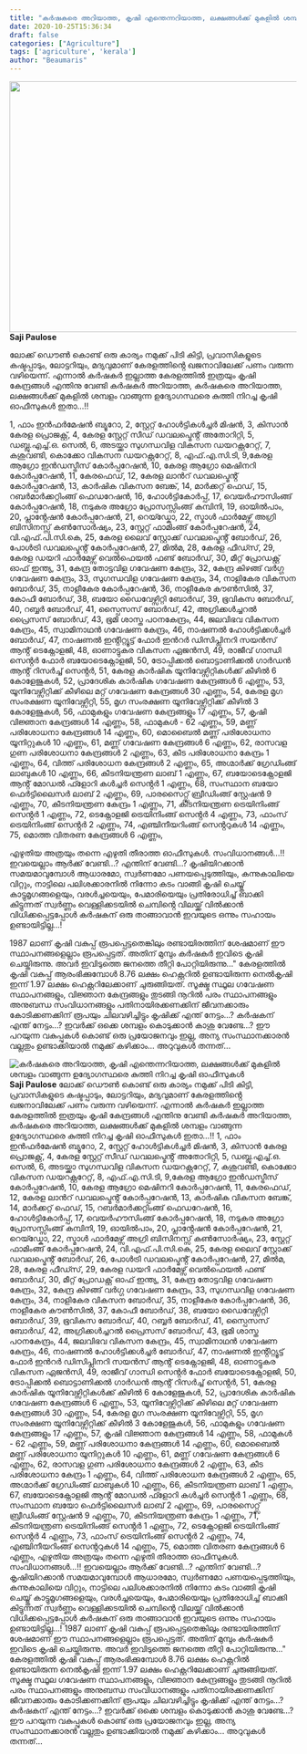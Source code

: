 ```yaml
---
title: "കർഷകരെ അറിയാത്ത, കൃഷി എന്തെന്നറിയാത്ത, ലക്ഷങ്ങൾക്ക് മുകളിൽ ശമ്പളം വാങ്ങുന്ന ഉദ്യോഗസ്ഥരെ കുത്തി നിറച്ച കൃഷി ഓഫീസുകൾ"
date: 2020-10-25T15:36:34
draft: false
categories: ["Agriculture"]
tags: ['agriculture', 'kerala']
author: "Beaumaris"
---
```


<strong><a href="http://13.126.68.249/saji-paulose-post/289809/ggg-1030" rel="attachment wp-att-289810"><img class="alignleft size-full wp-image-289810" src="https://cdn.boolokam.com/articles/2020/10/ggg-168.jpg" alt="" width="845" height="440" /></a>Saji Paulose</strong>

ലോക്ക് ഡൌൺ കൊണ്ട് ഒരു കാര്യം നമുക്ക് പിടി കിട്ടി, പ്രവാസികളുടെ കഷ്ടപ്പാടും, ലോട്ടറിയും, മദ്യവുമാണ് കേരളത്തിൻ്റെ ഖജനാവിലേക്ക് പണം വരുന്ന വഴിയെന്ന്. എന്നാൽ കർഷകർ ഇല്ലാത്ത കേരളത്തിൽ ഇത്രയും കൃഷി കേന്ദ്രങ്ങൾ എന്തിനു വേണ്ടി കർഷകർ അറിയാത്ത, കർഷകരെ അറിയാത്ത, ലക്ഷങ്ങൾക്ക് മുകളിൽ ശമ്പളം വാങ്ങുന്ന ഉദ്യോഗസ്ഥരെ കുത്തി നിറച്ച കൃഷി ഓഫീസുകൾ ഇതാ...!!

1, ഫാം ഇൻഫർമേഷൻ ബ്യൂറോ,
2, സ്റ്റേറ്റ് ഹോൾട്ടികൾച്ചർ മിഷൻ,
3, കിസാൻ കേരള പ്രൊജക്റ്റ്,
4, കേരള സ്റ്റേറ്റ് സീഡ് ഡവലപ്മെൻ്റ് അതോറിറ്റി,
5, ഡബ്ലു.എച്ച്.ഒ. സെൽ,
6, അടയ്ക്കാ സുഗന്ധവിള വികസന ഡയറക്റ്ററേറ്റ്,
7, കശുവണ്ടി, കൊക്കോ വികസന ഡയറക്റ്ററേറ്റ്,
8, എഫ്.എ.സി.ടി,
9,കേരള ആഗ്രോ ഇൻഡസ്ട്രീസ് കോർപ്പറേഷൻ,
10, കേരള ആഗ്രോ മെഷിനറി കോർപ്പറേഷൻ,
11, കേരഫെഡ്,
12, കേരള ലാൻറ് ഡവലപ്മെൻ്റ് കോർപ്പറേഷൻ,
13, കാർഷിക വികസന ബേങ്ക്,
14, മാർക്കറ്റ് ഫെഡ്,
15, റബർമാർക്കറ്റിംങ്ങ് ഫെഡറേഷൻ,
16, ഹോൾട്ടികോർപ്പ്,
17, വെയർഹൗസിംങ്ങ് കോർപ്പറേഷൻ,
18, നടുകര അഗ്രോ പ്രോസസ്സിംങ്ങ് കമ്പിനി,
19, ഓയിൽപാം,
20, പ്ലാൻ്റേഷൻ കോർപ്പറേഷൻ,
21, റെയ്ഡ്കോ,
22, സ്മാൾ ഫാർമേഴ്സ് അഗ്രി ബിസിനസ്സ് കൺസോർഷ്യം,
23, സ്റ്റേറ്റ് ഫാമിംങ്ങ് കോർപ്പറേഷൻ,
24, വി.എഫ്.പി.സി.കെ,
25, കേരള ലൈവ് സ്റ്റോക്ക് ഡവലപ്മെൻ്റ് ബോർഡ്,
26, പോൾട്രി ഡവലപ്മെൻ്റ് കോർപ്പറേഷൻ,
27, മിൽമ,
28, കേരള ഫീഡ്സ്,
29, കേരള ഡയറി ഫാർമേഴ്സ് വെൽഫെയൽ ഫണ്ട് ബോർഡ്,
30, മീറ്റ് പ്രോഡക്റ്റ് ഓഫ് ഇന്ത്യ,
31, കേന്ദ്ര തോട്ടവിള ഗവേഷണ കേന്ദ്രം,
32, കേന്ദ്ര കിഴങ്ങ് വർഗ്ഗ ഗവേഷണ കേന്ദ്രം,
33, സുഗന്ധവിള ഗവേഷണ കേന്ദ്രം,
34, നാളികേര വികസന ബോർഡ്,
35, നാളീകേര കോർപ്പറേഷൻ,
36, നാളീകേര കൗൺസിൽ,
37, കോഫീ ബോർഡ്,
38, ബയോ ഡൈവേഴ്സിറ്റി ബോർഡ്,
39, ഭൂവികസ ബോർഡ്,
40, റബ്ബർ ബോർഡ്,
41, സ്പൈസസ് ബോർഡ്,
42, അഗ്രിക്കൾച്ചറൽ പ്രൈസസ് ബോർഡ്,
43, ഭൂമി ശാസ്ത പഠനകേന്ദ്രം,
44, ജലവിഭവ വികസന കേന്ദ്രം,
45, സ്വാമിനാഥൻ ഗവേഷണ കേന്ദ്രം,
46, നാഷണൽ ഹോൾട്ടിക്കൾച്ചർ ബോർഡ്,
47, നാഷണൽ ഇൻ്റിറ്റ്യൂട്ട് ഫോർ ഇൻറർ ഡിസിപ്ലിനറി സയൻസ് ആൻ്റ് ടെക്നോളജി,
48, ഓണാട്ടുകര വികസന ഏജൻസി,
49, രാജീവ് ഗാന്ധി സെൻ്റർ ഫോർ ബയോടെക്നോളജി,
50, ട്രോപ്പിക്കൽ ബൊട്ടാണിക്കൽ ഗാർഡൻ ആൻ്റ് റിസർച്ച് സെൻ്റർ,
51, കേരള കാർഷിക യൂനിവേഴ്സിറ്റികൾക്ക് കീഴിൽ 6 കോളേജുകൾ,
52, പ്രാദേശിക കാർഷിക ഗവേഷണ കേന്ദ്രങ്ങൾ 6 എണ്ണം,
53, യൂനിവേഴ്സിറ്റിക്ക് കീഴിലെ മറ്റ് ഗവേഷണ കേന്ദ്രങ്ങൾ 30 എണ്ണം,
54, കേരള മൃഗ സംരക്ഷണ യൂനിവേഴ്സിറ്റി,
55, മൃഗ സംരക്ഷണ യൂനിവേഴ്സിറ്റിക്ക് കീഴിൽ 3 കോളേജുകൾ,
56, ഫാമുകളും ഗവേഷണ കേന്ദ്രങ്ങളും 17 എണ്ണം,
57, കൃഷി വിജ്ഞാന കേന്ദ്രങ്ങൾ 14 എണ്ണം,
58, ഫാമുകൾ - 62 എണ്ണം,
59, മണ്ണ് പരിശോധനാ കേന്ദ്രങ്ങൾ 14 എണ്ണം,
60, മൊബൈൽ മണ്ണ് പരിശോധനാ യൂനിറ്റുകൾ 10 എണ്ണം,
61, മണ്ണ് ഗവേഷണ കേന്ദ്രങ്ങൾ 6 എണ്ണം,
62, രാസവള ഗുണ പരിശോധനാ കേന്ദ്രങ്ങൾ 2 എണ്ണം,
63, കീട പരിശോധനാ കേന്ദ്രം 1 എണ്ണം,
64, വിത്ത് പരിശോധന കേന്ദ്രങ്ങൾ 2 എണ്ണം,
65, അഗ്മാർക്ക് ഗ്രേഡിംങ്ങ് ലാബുകൾ 10 എണ്ണം,
66, കീടനിയന്ത്രണ ലാബ് 1 എണ്ണം,
67, ബയോടെക്നോളജി ആൻ്റ് മോഡൽ ഫ്ളോറി കൾച്ചർ സെൻ്റർ 1 എണ്ണം,
68, സംസ്ഥാന ബയോ ഫെർട്ടിലൈസർ ലാബ് 2 എണ്ണം,
69, പാരസൈറ്റ്സ് ബ്രീഡിംങ്ങ് സ്റ്റേഷൻ 9 എണ്ണം,
70, കീടനിയന്ത്രണ കേന്ദ്രം 1 എണ്ണം,
71, കീടനിയന്ത്രണ ട്രെയിനിംങ്ങ് സെൻ്റർ 1 എണ്ണം,
72, ടെക്നോളജി ട്രെയിനിംങ്ങ് സെൻ്റർ 4 എണ്ണം,
73, ഫാംസ് ട്രെയിനിംങ്ങ് സെൻ്റർ 2 എണ്ണം,
74, എഞ്ചിനീയറിംങ്ങ് സെൻ്ററുകൾ 14 എണ്ണം,
75, മൊത്ത വിതരണ കേന്ദ്രങ്ങൾ 6 എണ്ണം,

എഴുതിയ അത്രയും തന്നെ എഴുതി തീരാത്ത ഓഫീസുകൾ. സംവിധാനങ്ങൾ...!! ഇവയെല്ലാം ആർക്ക് വേണ്ടി...? എന്തിന് വേണ്ടി...?
കൃഷിയിറക്കാൻ സമയമാവുമ്പോൾ ആധാരമോ, സ്വർണമോ പണയപ്പെടുത്തിയും, കന്നുകാലിയെ വിറ്റും, നാട്ടിലെ പലിശക്കാരനിൽ നിന്നോ കടം വാങ്ങി കൃഷി ചെയ്യ്ത് കാട്ടുമൃഗങ്ങളെയും, വരൾച്ചയെയും, പേമാരിയെയും പ്രതിരോധിച്ച് ബാക്കി കിട്ടുന്നത് സ്വർണ്ണം വെള്ളിക്കടയിൽ ചെമ്പിൻ്റെ വിലയ്ക്ക് വിൽക്കാൻ വിധിക്കപ്പെട്ടപ്പോൾ കർഷകന് ഒരു താങ്ങാവാൻ ഇവയുടെ ഒന്നും സഹായം ഉണ്ടായിട്ടില്ല...!

1987 ലാണ് കൃഷി വകുപ്പ് രൂപപ്പെട്ടതെങ്കിലും രണ്ടായിരത്തിന് ശേഷമാണ് ഈ സ്ഥാപനങ്ങളെല്ലാം രൂപപ്പെട്ടത്. അതിന് മുമ്പും കർഷകർ ഇവിടെ കൃഷി ചെയ്തിരുന്നു. അവർ ഇവിടുത്തെ ജനത്തെ തീറ്റി പോറ്റിയിരുന്നു..." കേരളത്തിൽ കൃഷി വകുപ്പ് ആരംഭിക്കുമ്പോൾ 8.76 ലക്ഷം ഹെക്റ്ററിൽ ഉണ്ടായിരുന്ന നെൽകൃഷി ഇന്ന് 1.97 ലക്ഷം ഹെക്റ്ററിലേക്കാണ് ചുരുങ്ങിയത്. സൂക്ഷ്മ സ്ഥൂല ഗവേഷണ സ്ഥാപനങ്ങളും, വിജ്ഞാന കേന്ദ്രങ്ങളും തുടങ്ങി നൂറിൽ പരം സ്ഥാപനങ്ങളും അനുബന്ധ സംവിധാനങ്ങളും പതിനായിരക്കണക്കിന് ജീവനക്കാരും കോടിക്കണക്കിന് രൂപയും ചിലവഴിച്ചിട്ടും കൃഷിക്ക് എന്ത് നേട്ടം...? കർഷകന് എന്ത് നേട്ടം...?
ഇവർക്ക് ഒ‌ക്കെ ശമ്പളം കൊടുക്കാൻ കാശു വേണ്ടേ...? ഈ പറയുന്ന വകുപ്പുകൾ കൊണ്ട് ഒരു പ്രയോജനവും ഇല്ല, അന്യ സംസ്ഥാനക്കാരൻ വല്ലതും ഉണ്ടാക്കിയാൽ നമുക്ക് കഴിക്കാം... അറുവുകൾ തന്നത്...


![കർഷകരെ അറിയാത്ത, കൃഷി എന്തെന്നറിയാത്ത, ലക്ഷങ്ങൾക്ക് മുകളിൽ ശമ്പളം വാങ്ങുന്ന ഉദ്യോഗസ്ഥരെ കുത്തി നിറച്ച കൃഷി ഓഫീസുകൾ](https://cdn.boolokam.com/articles/2020/10/ggg-168.jpg)**[](http://13.126.68.249/saji-paulose-post/289809/ggg-1030)Saji Paulose** ലോക്ക് ഡൌൺ കൊണ്ട് ഒരു കാര്യം നമുക്ക് പിടി കിട്ടി, പ്രവാസികളുടെ കഷ്ടപ്പാടും, ലോട്ടറിയും, മദ്യവുമാണ് കേരളത്തിൻ്റെ ഖജനാവിലേക്ക് പണം വരുന്ന വഴിയെന്ന്. എന്നാൽ കർഷകർ ഇല്ലാത്ത കേരളത്തിൽ ഇത്രയും കൃഷി കേന്ദ്രങ്ങൾ എന്തിനു വേണ്ടി കർഷകർ അറിയാത്ത, കർഷകരെ അറിയാത്ത, ലക്ഷങ്ങൾക്ക് മുകളിൽ ശമ്പളം വാങ്ങുന്ന ഉദ്യോഗസ്ഥരെ കുത്തി നിറച്ച കൃഷി ഓഫീസുകൾ ഇതാ...!! 1, ഫാം ഇൻഫർമേഷൻ ബ്യൂറോ, 2, സ്റ്റേറ്റ് ഹോൾട്ടികൾച്ചർ മിഷൻ, 3, കിസാൻ കേരള പ്രൊജക്റ്റ്, 4, കേരള സ്റ്റേറ്റ് സീഡ് ഡവലപ്മെൻ്റ് അതോറിറ്റി, 5, ഡബ്ലു.എച്ച്.ഒ. സെൽ, 6, അടയ്ക്കാ സുഗന്ധവിള വികസന ഡയറക്റ്ററേറ്റ്, 7, കശുവണ്ടി, കൊക്കോ വികസന ഡയറക്റ്ററേറ്റ്, 8, എഫ്.എ.സി.ടി, 9,കേരള ആഗ്രോ ഇൻഡസ്ട്രീസ് കോർപ്പറേഷൻ, 10, കേരള ആഗ്രോ മെഷിനറി കോർപ്പറേഷൻ, 11, കേരഫെഡ്, 12, കേരള ലാൻറ് ഡവലപ്മെൻ്റ് കോർപ്പറേഷൻ, 13, കാർഷിക വികസന ബേങ്ക്, 14, മാർക്കറ്റ് ഫെഡ്, 15, റബർമാർക്കറ്റിംങ്ങ് ഫെഡറേഷൻ, 16, ഹോൾട്ടികോർപ്പ്, 17, വെയർഹൗസിംങ്ങ് കോർപ്പറേഷൻ, 18, നടുകര അഗ്രോ പ്രോസസ്സിംങ്ങ് കമ്പിനി, 19, ഓയിൽപാം, 20, പ്ലാൻ്റേഷൻ കോർപ്പറേഷൻ, 21, റെയ്ഡ്കോ, 22, സ്മാൾ ഫാർമേഴ്സ് അഗ്രി ബിസിനസ്സ് കൺസോർഷ്യം, 23, സ്റ്റേറ്റ് ഫാമിംങ്ങ് കോർപ്പറേഷൻ, 24, വി.എഫ്.പി.സി.കെ, 25, കേരള ലൈവ് സ്റ്റോക്ക് ഡവലപ്മെൻ്റ് ബോർഡ്, 26, പോൾട്രി ഡവലപ്മെൻ്റ് കോർപ്പറേഷൻ, 27, മിൽമ, 28, കേരള ഫീഡ്സ്, 29, കേരള ഡയറി ഫാർമേഴ്സ് വെൽഫെയൽ ഫണ്ട് ബോർഡ്, 30, മീറ്റ് പ്രോഡക്റ്റ് ഓഫ് ഇന്ത്യ, 31, കേന്ദ്ര തോട്ടവിള ഗവേഷണ കേന്ദ്രം, 32, കേന്ദ്ര കിഴങ്ങ് വർഗ്ഗ ഗവേഷണ കേന്ദ്രം, 33, സുഗന്ധവിള ഗവേഷണ കേന്ദ്രം, 34, നാളികേര വികസന ബോർഡ്, 35, നാളീകേര കോർപ്പറേഷൻ, 36, നാളീകേര കൗൺസിൽ, 37, കോഫീ ബോർഡ്, 38, ബയോ ഡൈവേഴ്സിറ്റി ബോർഡ്, 39, ഭൂവികസ ബോർഡ്, 40, റബ്ബർ ബോർഡ്, 41, സ്പൈസസ് ബോർഡ്, 42, അഗ്രിക്കൾച്ചറൽ പ്രൈസസ് ബോർഡ്, 43, ഭൂമി ശാസ്ത പഠനകേന്ദ്രം, 44, ജലവിഭവ വികസന കേന്ദ്രം, 45, സ്വാമിനാഥൻ ഗവേഷണ കേന്ദ്രം, 46, നാഷണൽ ഹോൾട്ടിക്കൾച്ചർ ബോർഡ്, 47, നാഷണൽ ഇൻ്റിറ്റ്യൂട്ട് ഫോർ ഇൻറർ ഡിസിപ്ലിനറി സയൻസ് ആൻ്റ് ടെക്നോളജി, 48, ഓണാട്ടുകര വികസന ഏജൻസി, 49, രാജീവ് ഗാന്ധി സെൻ്റർ ഫോർ ബയോടെക്നോളജി, 50, ട്രോപ്പിക്കൽ ബൊട്ടാണിക്കൽ ഗാർഡൻ ആൻ്റ് റിസർച്ച് സെൻ്റർ, 51, കേരള കാർഷിക യൂനിവേഴ്സിറ്റികൾക്ക് കീഴിൽ 6 കോളേജുകൾ, 52, പ്രാദേശിക കാർഷിക ഗവേഷണ കേന്ദ്രങ്ങൾ 6 എണ്ണം, 53, യൂനിവേഴ്സിറ്റിക്ക് കീഴിലെ മറ്റ് ഗവേഷണ കേന്ദ്രങ്ങൾ 30 എണ്ണം, 54, കേരള മൃഗ സംരക്ഷണ യൂനിവേഴ്സിറ്റി, 55, മൃഗ സംരക്ഷണ യൂനിവേഴ്സിറ്റിക്ക് കീഴിൽ 3 കോളേജുകൾ, 56, ഫാമുകളും ഗവേഷണ കേന്ദ്രങ്ങളും 17 എണ്ണം, 57, കൃഷി വിജ്ഞാന കേന്ദ്രങ്ങൾ 14 എണ്ണം, 58, ഫാമുകൾ - 62 എണ്ണം, 59, മണ്ണ് പരിശോധനാ കേന്ദ്രങ്ങൾ 14 എണ്ണം, 60, മൊബൈൽ മണ്ണ് പരിശോധനാ യൂനിറ്റുകൾ 10 എണ്ണം, 61, മണ്ണ് ഗവേഷണ കേന്ദ്രങ്ങൾ 6 എണ്ണം, 62, രാസവള ഗുണ പരിശോധനാ കേന്ദ്രങ്ങൾ 2 എണ്ണം, 63, കീട പരിശോധനാ കേന്ദ്രം 1 എണ്ണം, 64, വിത്ത് പരിശോധന കേന്ദ്രങ്ങൾ 2 എണ്ണം, 65, അഗ്മാർക്ക് ഗ്രേഡിംങ്ങ് ലാബുകൾ 10 എണ്ണം, 66, കീടനിയന്ത്രണ ലാബ് 1 എണ്ണം, 67, ബയോടെക്നോളജി ആൻ്റ് മോഡൽ ഫ്ളോറി കൾച്ചർ സെൻ്റർ 1 എണ്ണം, 68, സംസ്ഥാന ബയോ ഫെർട്ടിലൈസർ ലാബ് 2 എണ്ണം, 69, പാരസൈറ്റ്സ് ബ്രീഡിംങ്ങ് സ്റ്റേഷൻ 9 എണ്ണം, 70, കീടനിയന്ത്രണ കേന്ദ്രം 1 എണ്ണം, 71, കീടനിയന്ത്രണ ട്രെയിനിംങ്ങ് സെൻ്റർ 1 എണ്ണം, 72, ടെക്നോളജി ട്രെയിനിംങ്ങ് സെൻ്റർ 4 എണ്ണം, 73, ഫാംസ് ട്രെയിനിംങ്ങ് സെൻ്റർ 2 എണ്ണം, 74, എഞ്ചിനീയറിംങ്ങ് സെൻ്ററുകൾ 14 എണ്ണം, 75, മൊത്ത വിതരണ കേന്ദ്രങ്ങൾ 6 എണ്ണം, എഴുതിയ അത്രയും തന്നെ എഴുതി തീരാത്ത ഓഫീസുകൾ. സംവിധാനങ്ങൾ...!! ഇവയെല്ലാം ആർക്ക് വേണ്ടി...? എന്തിന് വേണ്ടി...? കൃഷിയിറക്കാൻ സമയമാവുമ്പോൾ ആധാരമോ, സ്വർണമോ പണയപ്പെടുത്തിയും, കന്നുകാലിയെ വിറ്റും, നാട്ടിലെ പലിശക്കാരനിൽ നിന്നോ കടം വാങ്ങി കൃഷി ചെയ്യ്ത് കാട്ടുമൃഗങ്ങളെയും, വരൾച്ചയെയും, പേമാരിയെയും പ്രതിരോധിച്ച് ബാക്കി കിട്ടുന്നത് സ്വർണ്ണം വെള്ളിക്കടയിൽ ചെമ്പിൻ്റെ വിലയ്ക്ക് വിൽക്കാൻ വിധിക്കപ്പെട്ടപ്പോൾ കർഷകന് ഒരു താങ്ങാവാൻ ഇവയുടെ ഒന്നും സഹായം ഉണ്ടായിട്ടില്ല...! 1987 ലാണ് കൃഷി വകുപ്പ് രൂപപ്പെട്ടതെങ്കിലും രണ്ടായിരത്തിന് ശേഷമാണ് ഈ സ്ഥാപനങ്ങളെല്ലാം രൂപപ്പെട്ടത്. അതിന് മുമ്പും കർഷകർ ഇവിടെ കൃഷി ചെയ്തിരുന്നു. അവർ ഇവിടുത്തെ ജനത്തെ തീറ്റി പോറ്റിയിരുന്നു..." കേരളത്തിൽ കൃഷി വകുപ്പ് ആരംഭിക്കുമ്പോൾ 8.76 ലക്ഷം ഹെക്റ്ററിൽ ഉണ്ടായിരുന്ന നെൽകൃഷി ഇന്ന് 1.97 ലക്ഷം ഹെക്റ്ററിലേക്കാണ് ചുരുങ്ങിയത്. സൂക്ഷ്മ സ്ഥൂല ഗവേഷണ സ്ഥാപനങ്ങളും, വിജ്ഞാന കേന്ദ്രങ്ങളും തുടങ്ങി നൂറിൽ പരം സ്ഥാപനങ്ങളും അനുബന്ധ സംവിധാനങ്ങളും പതിനായിരക്കണക്കിന് ജീവനക്കാരും കോടിക്കണക്കിന് രൂപയും ചിലവഴിച്ചിട്ടും കൃഷിക്ക് എന്ത് നേട്ടം...? കർഷകന് എന്ത് നേട്ടം...? ഇവർക്ക് ഒ‌ക്കെ ശമ്പളം കൊടുക്കാൻ കാശു വേണ്ടേ...? ഈ പറയുന്ന വകുപ്പുകൾ കൊണ്ട് ഒരു പ്രയോജനവും ഇല്ല, അന്യ സംസ്ഥാനക്കാരൻ വല്ലതും ഉണ്ടാക്കിയാൽ നമുക്ക് കഴിക്കാം... അറുവുകൾ തന്നത്...
